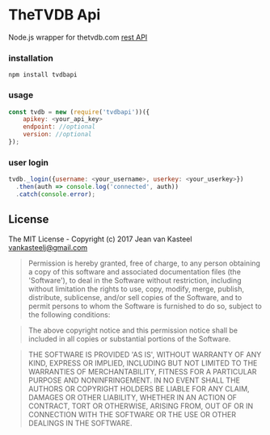 # TheTVDB Api

Node.js wrapper for thetvdb.com [rest API](https://api.thetvdb.com/swagger)

### installation

```
npm install tvdbapi
```

### usage

```js
const tvdb = new (require('tvdbapi'))({
    apikey: <your_api_key>
    endpoint: //optional
    version: //optional
});
```


### user login

```js
tvdb._login({username: <your_username>, userkey: <your_userkey>})
  .then(auth => console.log('connected', auth))
  .catch(console.error);
```

## License 

The MIT License - Copyright (c) 2017 Jean van Kasteel <vankasteelj@gmail.com>

>Permission is hereby granted, free of charge, to any person obtaining
a copy of this software and associated documentation files (the
'Software'), to deal in the Software without restriction, including
without limitation the rights to use, copy, modify, merge, publish,
distribute, sublicense, and/or sell copies of the Software, and to
permit persons to whom the Software is furnished to do so, subject to
the following conditions:

>The above copyright notice and this permission notice shall be
included in all copies or substantial portions of the Software.

>THE SOFTWARE IS PROVIDED 'AS IS', WITHOUT WARRANTY OF ANY KIND,
EXPRESS OR IMPLIED, INCLUDING BUT NOT LIMITED TO THE WARRANTIES OF
MERCHANTABILITY, FITNESS FOR A PARTICULAR PURPOSE AND NONINFRINGEMENT.
IN NO EVENT SHALL THE AUTHORS OR COPYRIGHT HOLDERS BE LIABLE FOR ANY
CLAIM, DAMAGES OR OTHER LIABILITY, WHETHER IN AN ACTION OF CONTRACT,
TORT OR OTHERWISE, ARISING FROM, OUT OF OR IN CONNECTION WITH THE
SOFTWARE OR THE USE OR OTHER DEALINGS IN THE SOFTWARE.